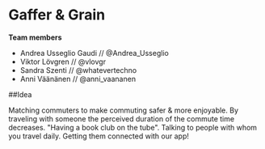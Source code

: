 # Gaffer & Grain
**Team members**
* Andrea Usseglio Gaudi // @Andrea_Usseglio
* Viktor Lövgren // @vlovgr
* Sandra Szenti // @whatevertechno
* Anni Väänänen // @anni_vaananen


##Idea

Matching commuters to make commuting safer & more enjoyable.
By traveling with someone the perceived duration of the commute time decreases. "Having a book club on the tube". Talking to people with whom you travel daily. Getting them connected with our app!
